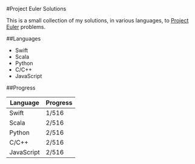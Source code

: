 #Project Euler Solutions

This is a small collection of my solutions, in various languages, to [Project Euler](projecteuler.com) problems.

##Languages

* Swift
* Scala
* Python
* C/C++
* JavaScript

##Progress

Language | Progress
-------- | --------
Swift | 1/516
Scala | 2/516
Python | 2/516
C/C++ | 2/516
JavaScript | 2/516
